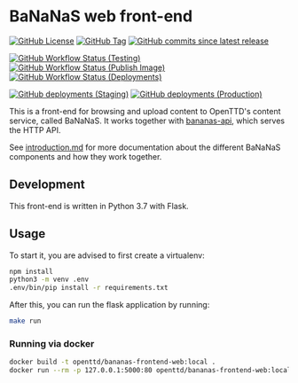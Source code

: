 # BaNaNaS web front-end

[![GitHub License](https://img.shields.io/github/license/OpenTTD/bananas-frontend-web)](https://github.com/OpenTTD/bananas-frontend-web/blob/main/LICENSE)
[![GitHub Tag](https://img.shields.io/github/v/tag/OpenTTD/bananas-frontend-web?include_prereleases&label=stable)](https://github.com/OpenTTD/bananas-frontend-web/releases)
[![GitHub commits since latest release](https://img.shields.io/github/commits-since/OpenTTD/bananas-frontend-web/latest/main)](https://github.com/OpenTTD/bananas-frontend-web/commits/main)

[![GitHub Workflow Status (Testing)](https://img.shields.io/github/workflow/status/OpenTTD/bananas-frontend-web/Testing/main?label=main)](https://github.com/OpenTTD/bananas-frontend-web/actions?query=workflow%3ATesting)
[![GitHub Workflow Status (Publish Image)](https://img.shields.io/github/workflow/status/OpenTTD/bananas-frontend-web/Publish%20image?label=publish)](https://github.com/OpenTTD/bananas-frontend-web/actions?query=workflow%3A%22Publish+image%22)
[![GitHub Workflow Status (Deployments)](https://img.shields.io/github/workflow/status/OpenTTD/bananas-frontend-web/Deployment?label=deployment)](https://github.com/OpenTTD/bananas-frontend-web/actions?query=workflow%3A%22Deployment%22)

[![GitHub deployments (Staging)](https://img.shields.io/github/deployments/OpenTTD/bananas-frontend-web/staging?label=staging)](https://github.com/OpenTTD/bananas-frontend-web/deployments)
[![GitHub deployments (Production)](https://img.shields.io/github/deployments/OpenTTD/bananas-frontend-web/production?label=production)](https://github.com/OpenTTD/bananas-frontend-web/deployments)

This is a front-end for browsing and upload content to OpenTTD's content service, called BaNaNaS.
It works together with [bananas-api](https://github.com/OpenTTD/bananas-api), which serves the HTTP API.

See [introduction.md](https://github.com/OpenTTD/bananas-api/tree/main/docs/introduction.md) for more documentation about the different BaNaNaS components and how they work together.

## Development

This front-end is written in Python 3.7 with Flask.

## Usage

To start it, you are advised to first create a virtualenv:

```bash
npm install
python3 -m venv .env
.env/bin/pip install -r requirements.txt
```

After this, you can run the flask application by running:

```bash
make run
```

### Running via docker

```bash
docker build -t openttd/bananas-frontend-web:local .
docker run --rm -p 127.0.0.1:5000:80 openttd/bananas-frontend-web:local
```
